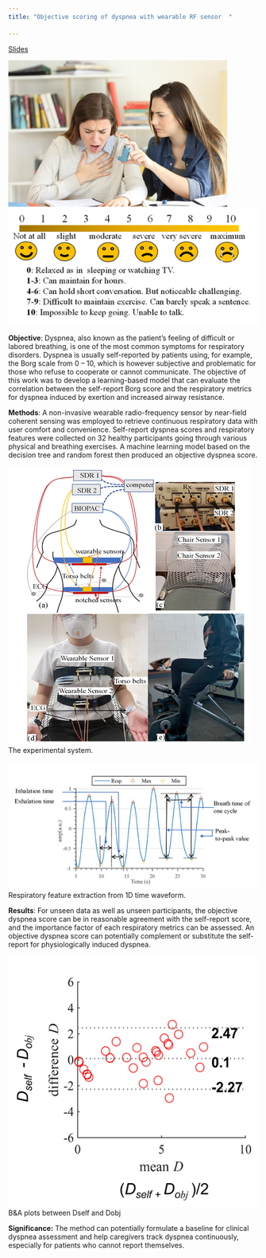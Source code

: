 ```yaml
---
title: "Objective scoring of dyspnea with wearable RF sensor  "

---
```

[Slides](http://zijingzhang1997.github.io/files/dyspnea/dyspnea_intro.pdf)

<img src='/images/dyspnea/pic2.png'>  <br/>
<img src='/images/dyspnea/pic4.png'>  <br/>

**Objective**: Dyspnea, also known as the patient’s feeling of difficult or labored breathing, is one of the most common symptoms for respiratory disorders. Dyspnea is usually self-reported by patients using, for example, the Borg scale from 0 – 10, which is however subjective and problematic for those who refuse to cooperate or cannot communicate. The objective of this work was to develop a learning-based model that can evaluate the correlation between the self-report Borg score and the respiratory metrics for dyspnea induced by exertion and increased airway resistance. 


**Methods**: A non-invasive wearable radio-frequency sensor by near-field coherent sensing was employed to retrieve continuous respiratory data with user comfort and convenience. Self-report dyspnea scores and respiratory features were collected on 32 healthy participants going through various physical and breathing exercises. A machine learning model based on the decision tree and random forest then produced an objective dyspnea score.

<img src='/images/dyspnea/pic1.png'>  <br/>
The experimental system.

<img src='/images/dyspnea/pic3.png'>  <br/>
Respiratory feature extraction from 1D time waveform.


**Results**: For unseen data as well as unseen participants, the objective dyspnea score can be in reasonable agreement with the self-report score, and the importance factor of each respiratory metrics can be assessed.  An objective dyspnea score can potentially complement or substitute the self-report for physiologically induced dyspnea. 

<img src='/images/dyspnea/pic5.png'>  <br/>
B&A plots between Dself  and Dobj


**Significance:** The method can potentially formulate a baseline for clinical dyspnea assessment and help caregivers track dyspnea continuously, especially for patients who cannot report themselves.
